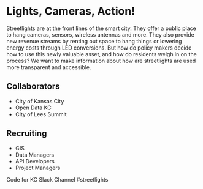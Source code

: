 # Lights, Cameras, Action!
Streetlights are at the front lines of the smart city. 
They offer a public place to hang cameras, sensors, wireless antennas and more. 
They also provide new revenue streams by renting out space to hang things or lowering energy costs through LED conversions. 
But how do policy makers decide how to use this newly valuable asset, and how do residents weigh in on the process? 
We want to make information about how are streetlights are used more transparent and accessible.

## Collaborators 
* City of Kansas City
* Open Data KC
* City of Lees Summit

## Recruiting
* GIS
* Data Managers
* API Developers
* Project Managers

Code for KC Slack Channel     #streetlights
